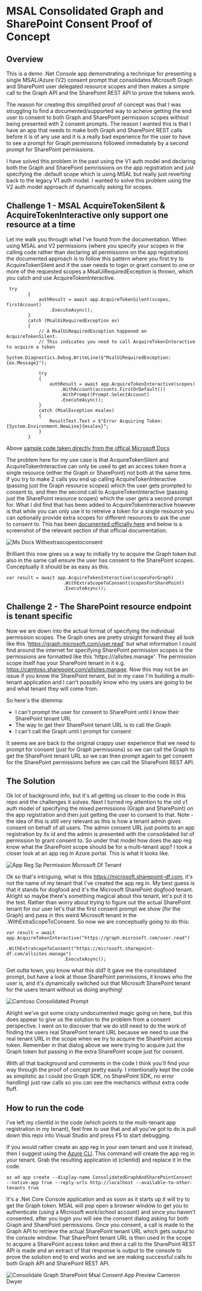 ﻿# MSAL Consolidated Graph and SharePoint Consent Proof of Concept

## Overview

This is a demo .Net Console app demonstrating a technique for presenting a single MSAL/Azure (V2) consent prompt that consolidates Microsoft Graph
and SharePoint user delegated resource scopes and then makes a simple call to the Graph API and the SharePoint REST API to prove the tokens work.

The reason for creating this simplified proof of concept was that I was struggling to find a documented/supported way to acheive
getting the end user to consent to both Graph and SharePoint permission scopes without being presented with 2 consent prompts. The reason I wanted this
is that I have an app that needs to make both Graph and SharePoint REST calls before it is of any use and it is a really bad experience for the user
to have to see a prompt for Graph permissions followed immediately by a second prompt for SharePoint permissions.

I have solved this problem in the past using the V1 auth model and declaring both the Graph and SharePoint pemrissions on the app registration and just
specifying the .default scope which is using MSAL but really just reverting back to the legacy V1 auth model. I wanted to solve this problem using the V2 
auth model approach of dynamically asking for scopes.

## Challenge 1 - MSAL AcquireTokenSilent & AcquireTokenInteractive only support one resource at a time

Let me walk you through what I've found from the documentation. When using MSAL and V2 permissions (where you specify your scopes in the calling code
rather than declaring all permissions on the app registration) the documented approach is to follow this pattern where you first try to AcquireTokenSilent
and if the user needs to login or grant consent to one or more of the requested scopes a MsalUiRequiredException is thrown, which you catch
and use AcquireTokenInteractive.

```
 try
        {
            authResult = await app.AcquireTokenSilent(scopes, firstAccount)
                .ExecuteAsync();
        }
        catch (MsalUiRequiredException ex)
        {
            // A MsalUiRequiredException happened on AcquireTokenSilent.
            // This indicates you need to call AcquireTokenInteractive to acquire a token
            System.Diagnostics.Debug.WriteLine($"MsalUiRequiredException: {ex.Message}");

            try
            {
                authResult = await app.AcquireTokenInteractive(scopes)
                    .WithAccount(accounts.FirstOrDefault())
                    .WithPrompt(Prompt.SelectAccount)
                    .ExecuteAsync();
            }
            catch (MsalException msalex)
            {
                ResultText.Text = $"Error Acquiring Token:{System.Environment.NewLine}{msalex}";
            }
        }
```

Above [sample code taken directly from the offical Microsoft Docs](https://docs.microsoft.com/en-us/azure/active-directory/develop/tutorial-v2-windows-desktop?WT.mc_id=M365-MVP-5002900)

The problem here for my use case is that AcquireTokenSilent and AcquireTokenInteractive can only be used to get an access token from a single
resource (either the Graph or SharePoint) not both at the same time. If you try to make 2 calls you end up calling AcquireTokenInteractive (passing just the Graph resource scopes) which
the user gets prompted to consent to, and then the second call to AcquireTokenInteractive (passing just the SharePoint resource scopes) which the user gets a second prompt for. What I did find
that has been added to AcquireTokenInteractive however is that while you can only use it to retreive a token for a single resource you can optionally provide extra scopes for different
resources to ask the user to consent to. This has been [documented officially here](https://docs.microsoft.com/en-us/azure/active-directory/develop/scenario-desktop-acquire-token-interactive?tabs=dotnet?WT.mc_id=M365-MVP-5002900)
and below is a screenshot of the relevant section of that official documentation.

![Ms Docs Withextrascopestoconsent](ms-docs-withextrascopestoconsent.png)

Brilliant this now gives us a way to initially try to acquire the Graph token but also in the same call ensure the user has consent to the SharePoint scopes.
Conceptually it should be as easy as this.

```
var result = await app.AcquireTokenInteractive(scopesForGraph)
                     .WithExtraScopeToConsent(scopesForSharePoint)
                     .ExecuteAsync();
```

## Challenge 2 - The SharePoint resource endpoint is tenant specific
Now we are down into the actual format of specifying the individual permission scopes. The Graph ones are pretty straight forward they all look like this 'https://graph.microsoft.com/user.read'
but what information I could find around the internet for specifying SharePoint permission scopes is the permissions are formatted like this 'https://<YOUR-SHAREPOINT-TENANT>/allsites.manage'. The permission scope itself
has your SharePoint tenant in it e.g. https://camtoso.sharepoint.com/allsites.manage. Now this may not be an issue if you know the SharePoint tenant, but in my case I'm building
a multi-tenant application and I can't possibily know who my users are going to be and what tenant they will come from. 

So here's the dilemma:
- I can't prompt the user for consent to SharePoint until I know their SharePoint tenant URL
- The way to get their SharePoint tenant URL is to call the Graph
- I can't call the Graph until I prompt for consent

It seems we are back to the original crappy user experience that we need to prompt for consent (just for Graph permissions) so we can call the Graph to get the SharePoint tenant URL so we can
then prompt again to get consent for the SharePoint permissions before we can call the SharePoint REST API.

## The Solution
Ok lot of background info, but it's all getting us closer to the code in this repo and the challenges it solves. Next I turned my attention to the old v1 auth model of specifying the mixed
permissions (Graph and SharePoint) on the app registration and then just getting the user to consent to that. Note - the idea of this is still very relevant as this is how a tenant admin 
gives consent on behalf of all users. The admin consent URL just points to an app registration by its id and the admin is presented with the consolidated list of permission to grant consent to.
So under that model how does the app reg know what the SharePoint scope should be for a multi-tenant app? I took a closer look at an app reg in Azure portal. This is what it looks like.

![App Reg Sp Permission Microsoft Df Tenant](docs/app-reg-sp-permission-microsoft-df-tenant.png)

Ok so that's intriguing, what is this https://microsoft.sharepoint-df.com, it's not the name of my tenant that I've created the app reg in. My best guess is that it stands for dogfood and it's the Microsoft SharePoint dogfood tenant.
Alright so maybe there's something magical about this tenant, let's put it to the test. Rather than worry about trying to figure out the actual SharePoint tenant for our user let's that the first
consent prompt we show (for the Graph) and pass in this weird Microsoft tenant in the .WithExtraScopeToConsent. So now we are conceptually going to do this:

```
var result = await app.AcquireTokenInteractive("https://graph.microsoft.com/user.read")
                     .WithExtraScopeToConsent("https://microsoft.sharepoint-df.com/allsites.manage")
                     .ExecuteAsync();
```

Get outta town, you know what this did? It gave me the consolidated prompt, but have a look at those SharePoint permissions, it knows who the user is, and it's dynamically switched
out that Microsoft SharePoint tenant for the users tenant without us doing anything!

![Camtoso Consolidated Prompt](docs/camtoso-consolidated-prompt.png)

Alright we've got some crazy undocumented magic going on here, but this does appear to give us the solution to the problem from a consent perspective. I went on to discover that we do still need to
do the work of finding the users real SharePoint tenant URL because we need to use the real tenant URL in the scope when we try to acquire the SharePoint access token. Remember in that dialog above we were trying
to acquire just the Graph token but passing in the extra SharePoint scope just for consent.

With all that background and comments in the code I think you'll find your way through the proof of concept pretty easily. I intentionally kept the code as simplistic as I could (no Graph SDK, no SharePoint SDK, no error handling) just raw
calls so you can see the mechanics without extra code fluff.

## How to run the code
I've left my clientId in the code (which points to the multi-tenant app registration in my tenant), feel free to use that and all you've got to do is pull down this repo into Visual Studio and press F5 to start debugging.

If you would rather create an app reg in your own tenant and use it instead, then I suggest using the [Azure CLI](https://docs.microsoft.com/en-us/cli/azure/what-is-azure-cli?WT.mc_id=M365-MVP-5002900). This command will create the app reg in your tenant. Grab the resulting application id (clientid) and replace it in the code.

```
az ad app create --display-name ConsolidatedGraphAndSharePointConsent --native-app true --reply-urls http://localhost --available-to-other-tenants true
```

It's a .Net Core Console application and as soon as it starts up it will try to get the Graph token. MSAL will pop open a browser window to get you to authenticate (using a Microsoft work/school account) and since you haven't consented,
after you login  you will see the consent dialog asking for both Graph and SharePoint permissions.
Once you consent, a call is made to the Graph API to retrieve the actual SharePoint tenant URL which gets output to the console window.
That SharePoint tenant URL is then used in the scope to acquire a SharePoint access token and then a call to the SharePoint REST API is made and an extract of that response is output to the console to prove the solution end to end works
and we are making successful calls to both Graph API and SharePoint REST API.

![Consolidate Graph SharePoint Msal Consent App Preview Cameron Dwyer](docs/consolidate-graph-sharepoint-msal-consent-cameron-dwyer.gif)